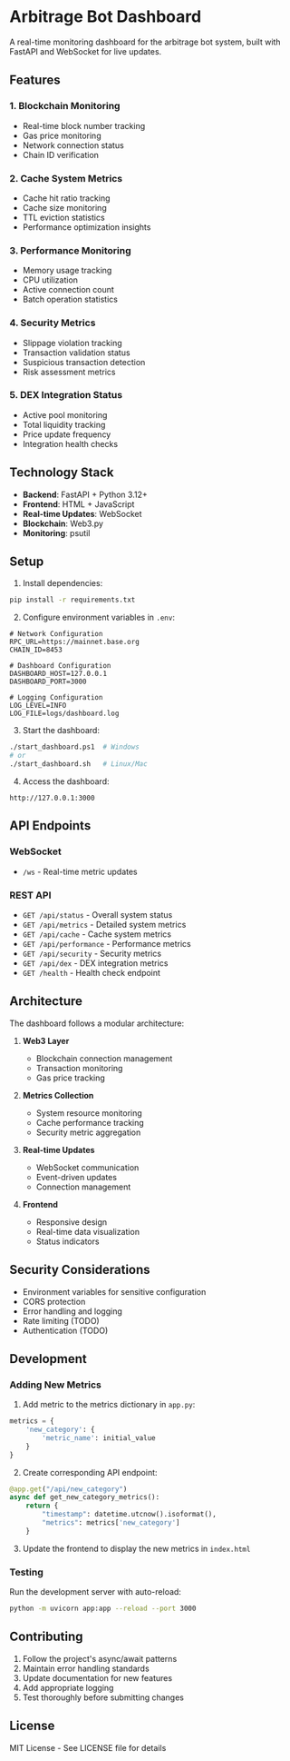 # Arbitrage Bot Dashboard

A real-time monitoring dashboard for the arbitrage bot system, built with FastAPI and WebSocket for live updates.

## Features

### 1. Blockchain Monitoring
- Real-time block number tracking
- Gas price monitoring
- Network connection status
- Chain ID verification

### 2. Cache System Metrics
- Cache hit ratio tracking
- Cache size monitoring
- TTL eviction statistics
- Performance optimization insights

### 3. Performance Monitoring
- Memory usage tracking
- CPU utilization
- Active connection count
- Batch operation statistics

### 4. Security Metrics
- Slippage violation tracking
- Transaction validation status
- Suspicious transaction detection
- Risk assessment metrics

### 5. DEX Integration Status
- Active pool monitoring
- Total liquidity tracking
- Price update frequency
- Integration health checks

## Technology Stack

- **Backend**: FastAPI + Python 3.12+
- **Frontend**: HTML + JavaScript
- **Real-time Updates**: WebSocket
- **Blockchain**: Web3.py
- **Monitoring**: psutil

## Setup

1. Install dependencies:
```bash
pip install -r requirements.txt
```

2. Configure environment variables in `.env`:
```env
# Network Configuration
RPC_URL=https://mainnet.base.org
CHAIN_ID=8453

# Dashboard Configuration
DASHBOARD_HOST=127.0.0.1
DASHBOARD_PORT=3000

# Logging Configuration
LOG_LEVEL=INFO
LOG_FILE=logs/dashboard.log
```

3. Start the dashboard:
```bash
./start_dashboard.ps1  # Windows
# or
./start_dashboard.sh   # Linux/Mac
```

4. Access the dashboard:
```
http://127.0.0.1:3000
```

## API Endpoints

### WebSocket
- `/ws` - Real-time metric updates

### REST API
- `GET /api/status` - Overall system status
- `GET /api/metrics` - Detailed system metrics
- `GET /api/cache` - Cache system metrics
- `GET /api/performance` - Performance metrics
- `GET /api/security` - Security metrics
- `GET /api/dex` - DEX integration metrics
- `GET /health` - Health check endpoint

## Architecture

The dashboard follows a modular architecture:

1. **Web3 Layer**
   - Blockchain connection management
   - Transaction monitoring
   - Gas price tracking

2. **Metrics Collection**
   - System resource monitoring
   - Cache performance tracking
   - Security metric aggregation

3. **Real-time Updates**
   - WebSocket communication
   - Event-driven updates
   - Connection management

4. **Frontend**
   - Responsive design
   - Real-time data visualization
   - Status indicators

## Security Considerations

- Environment variables for sensitive configuration
- CORS protection
- Error handling and logging
- Rate limiting (TODO)
- Authentication (TODO)

## Development

### Adding New Metrics

1. Add metric to the metrics dictionary in `app.py`:
```python
metrics = {
    'new_category': {
        'metric_name': initial_value
    }
}
```

2. Create corresponding API endpoint:
```python
@app.get("/api/new_category")
async def get_new_category_metrics():
    return {
        "timestamp": datetime.utcnow().isoformat(),
        "metrics": metrics['new_category']
    }
```

3. Update the frontend to display the new metrics in `index.html`

### Testing

Run the development server with auto-reload:
```bash
python -m uvicorn app:app --reload --port 3000
```

## Contributing

1. Follow the project's async/await patterns
2. Maintain error handling standards
3. Update documentation for new features
4. Add appropriate logging
5. Test thoroughly before submitting changes

## License

MIT License - See LICENSE file for details